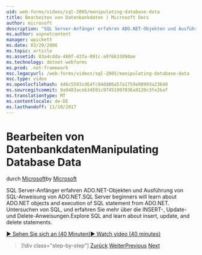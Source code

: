 ```yaml
---
uid: web-forms/videos/sql-2005/manipulating-database-data
title: Bearbeiten von Datenbankdaten | Microsoft Docs
author: microsoft
description: "SQL Server-Anfänger erfahren ADO.NET-Objekten und Ausführung von SQL-Anweisung von ADO.NET. Untersuchen von SQL, und erfahren Sie mehr über die INSERT-, Update- und Delete-STA..."
ms.author: aspnetcontent
manager: wpickett
ms.date: 03/29/2006
ms.topic: article
ms.assetid: 03a4cdda-480f-43fa-891c-a976633d90ae
ms.technology: dotnet-webforms
ms.prod: .net-framework
msc.legacyurl: /web-forms/videos/sql-2005/manipulating-database-data
msc.type: video
ms.openlocfilehash: 446c5503cd64fc84dd86a57a1759e98993a23640
ms.sourcegitcommit: 9a9483aceb34591c97451997036a9120c3fe2baf
ms.translationtype: MT
ms.contentlocale: de-DE
ms.lasthandoff: 11/10/2017
---
```

<a name="manipulating-database-data"></a><span data-ttu-id="1290b-104">Bearbeiten von Datenbankdaten</span><span class="sxs-lookup"><span data-stu-id="1290b-104">Manipulating Database Data</span></span>
====================
<span data-ttu-id="1290b-105">durch [Microsoft](https://github.com/microsoft)</span><span class="sxs-lookup"><span data-stu-id="1290b-105">by [Microsoft](https://github.com/microsoft)</span></span>

<span data-ttu-id="1290b-106">SQL Server-Anfänger erfahren ADO.NET-Objekten und Ausführung von SQL-Anweisung von ADO.NET.</span><span class="sxs-lookup"><span data-stu-id="1290b-106">SQL Server beginners will learn about ADO.NET objects and execution of SQL statement from ADO.NET.</span></span> <span data-ttu-id="1290b-107">Untersuchen von SQL, und erfahren Sie mehr über die INSERT-, Update- und Delete-Anweisungen.</span><span class="sxs-lookup"><span data-stu-id="1290b-107">Explore SQL and learn about insert, update, and delete statements.</span></span>

[<span data-ttu-id="1290b-108">&#9654; Sehen Sie sich an (40 Minuten)</span><span class="sxs-lookup"><span data-stu-id="1290b-108">&#9654; Watch video (40 minutes)</span></span>](https://channel9.msdn.com/Blogs/ASP-NET-Site-Videos/manipulating-database-data)

>[!div class="step-by-step"]
<span data-ttu-id="1290b-109">[Zurück](designing-relational-database-tables.md)
[Weiter](more-structured-query-language.md)</span><span class="sxs-lookup"><span data-stu-id="1290b-109">[Previous](designing-relational-database-tables.md)
[Next](more-structured-query-language.md)</span></span>
